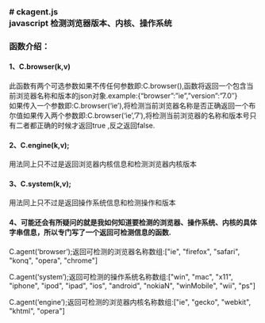 <html lang="en">
<head>
	<meta charset="UTF-8">
	<title>Document</title>
</head>
<body>
	<h3>
		# ckagent.js
		<br/>
		javascript 检测浏览器版本、内核、操作系统
	</h3>
	<h3>
		函数介绍：
	</h3>
	<p>
		<h4>
			1、C.browser(k,v)
		</h4>
		<div>
		此函数有两个可选参数如果不传任何参数即:C.browser(),函数将返回一个包含当前浏览器名称和版本的json对象.example:{“browser”:”ie”,”version”:”7.0″}<br/>
		如果传入一个参数即:C.browser(‘ie’),将检测当前浏览器名称是否正确返回一个布尔值如果传入两个参数即:C.browser(‘ie’,’7′),将检测当前浏览器的名称和版本号只有二者都正确的时候才返回true ,反之返回false.
		</div>
	</p>
	<p>
		<h4>
			2、C.engine(k,v);
		</h4>
		<div>
		用法同上只不过是返回浏览器内核信息和检测浏览器内核版本
		</div>
	</p>
	<p>
		<h4>
			3、C.system(k,v);
		</h4>
		<div>
		用法同上只不过是返回操作系统信息和检测操作和版本
		</div>
	</p>
	<p>
		<h4>
			4、可能还会有所疑问的就是我如何知道要检测的浏览器、操作系统、内核的具体字串信息，所以专门写了一个返回可检测信息的函数.
		</h4>
		<div>
			<p>
				C.agent(‘browser’);返回可检测的浏览器名称数组:["ie", "firefox", "safari", "konq", "opera", "chrome"]
			</p>
		<p>
			C.agent(‘system’);返回可检测的操作系统名称数组:["win", "mac", "x11", "iphone", "ipod", "ipad", "ios", "android", "nokiaN", "winMobile", "wii", "ps"]
		</p>
  	<p>
  	C.agent(‘engine’);返回可检测的浏览器内核名称数组:["ie", "gecko", "webkit", "khtml", "opera"]	
  	</p>
		</div>
	</p>
</body>
</html>
  	
